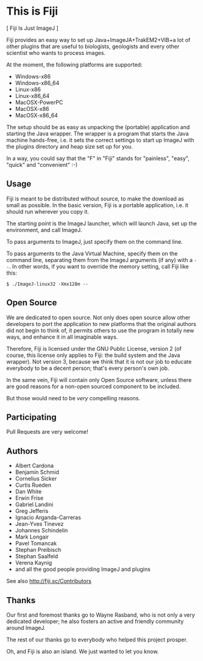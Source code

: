 This is Fiji
============

[ Fiji Is Just ImageJ ]

Fiji provides an easy way to set up Java+ImageJA+TrakEM2+VIB+a lot of
other plugins that are useful to biologists, geologists and every other
scientist who wants to process images.

At the moment, the following platforms are supported:

- Windows-x86
- Windows-x86_64
- Linux-x86
- Linux-x86_64
- MacOSX-PowerPC
- MacOSX-x86
- MacOSX-x86_64

The setup should be as easy as unpacking the (portable) application and
starting the Java wrapper.  The wrapper is a program that starts the Java
machine hands-free, i.e. it sets the correct settings to start up ImageJ
with the plugins directory and heap size set up for you.

In a way, you could say that the "F" in "Fiji" stands for "painless",
"easy", "quick" and "convenient" :-)


Usage
-----

Fiji is meant to be distributed without source, to make the download as
small as possible.  In the basic version, Fiji is a portable application,
i.e. it should run wherever you copy it.

The starting point is the ImageJ launcher, which will launch Java, set up
the environment, and call ImageJ.

To pass arguments to ImageJ, just specify them on the command line.

To pass arguments to the Java Virtual Machine, specify them on the command
line, separating them from the ImageJ arguments (if any) with a `--`.
In other words, if you want to override the memory setting, call Fiji
like this:

	$ ./ImageJ-linux32 -Xmx128m --

Open Source
-----------

We are dedicated to open source.  Not only does open source allow other
developers to port the application to new platforms that the original
authors did not begin to think of, it permits others to use the program
in totally new ways, and enhance it in all imaginable ways.

Therefore, Fiji is licensed under the GNU Public License, version 2 (of
course, this license only applies to Fiji: the build system and the Java
wrapper).  Not version 3, because we think that it is not our job to
educate everybody to be a decent person; that's every person's own job.

In the same vein, Fiji will contain only Open Source software, unless
there are good reasons for a non-open sourced component to be included.

But those would need to be _very_ compelling reasons.

Participating
-------------

Pull Requests are very welcome!

Authors
-------

* Albert Cardona
* Benjamin Schmid
* Cornelius Sicker
* Curtis Rueden
* Dan White
* Erwin Frise
* Gabriel Landini
* Greg Jefferis
* Ignacio Arganda-Carreras
* Jean-Yves Tinevez
* Johannes Schindelin
* Mark Longair
* Pavel Tomancak
* Stephan Preibisch
* Stephan Saalfeld
* Verena Kaynig
* and all the good people providing ImageJ and plugins

See also http://fiji.sc/Contributors

Thanks
------

Our first and foremost thanks go to Wayne Rasband, who is not only a very
dedicated developer; he also fosters an active and friendly community
around ImageJ.

The rest of our thanks go to everybody who helped this project prosper.

Oh, and Fiji is also an island.  We just wanted to let you know.
